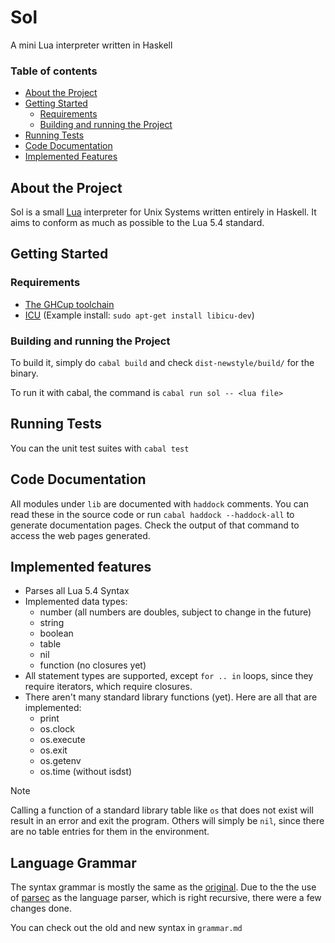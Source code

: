 # Sol

A mini Lua interpreter written in Haskell

### Table of contents
- [About the Project](#about-the-project)
- [Getting Started](#getting-started)
    - [Requirements](#requirements)
    - [Building and running the Project](#building-and-running-the-project)
- [Running Tests](#running-tests)
- [Code Documentation](#code-documentation)
- [Implemented Features](#implemented-features)

## About the Project

Sol is a small [Lua](https://www.lua.org/) interpreter for Unix Systems written entirely in Haskell. It aims to conform as much as possible to the Lua 5.4 standard.

## Getting Started

### Requirements

- [The GHCup toolchain](https://www.haskell.org/ghcup/)
- [ICU](https://unicode-org.github.io/icu/) (Example install: `sudo apt-get install libicu-dev`)

### Building and running the Project

To build it, simply do `cabal build` and check `dist-newstyle/build/` for the binary.

To run it with cabal, the command is `cabal run sol -- <lua file>`

## Running Tests

You can the unit test suites with `cabal test`

## Code Documentation

All modules under `lib` are documented with `haddock` comments. You can read these in the source code or run `cabal haddock --haddock-all` to generate documentation pages. Check the output of that command to access the web pages generated.

## Implemented features

- Parses all Lua 5.4 Syntax
- Implemented data types:
    - number (all numbers are doubles, subject to change in the future)
    - string
    - boolean
    - table
    - nil
    - function (no closures yet)
- All statement types are supported, except `for .. in` loops, since they require iterators, which require closures.
- There aren't many standard library functions (yet). Here are all that are implemented:
    - print
    - os.clock
    - os.execute
    - os.exit
    - os.getenv
    - os.time (without isdst)

> [!NOTE]
> Calling a function of a standard library table like `os` that does not exist will result in an error and exit the program. Others will simply be `nil`, since there are no table entries for them in the environment.

## Language Grammar

The syntax grammar is mostly the same as the [original](https://www.lua.org/manual/5.4/manual.html#9). Due to the the use of [parsec](https://hackage.haskell.org/package/parsec) as the language parser, which is right recursive, there were a few changes done.

You can check out the old and new syntax in `grammar.md`
